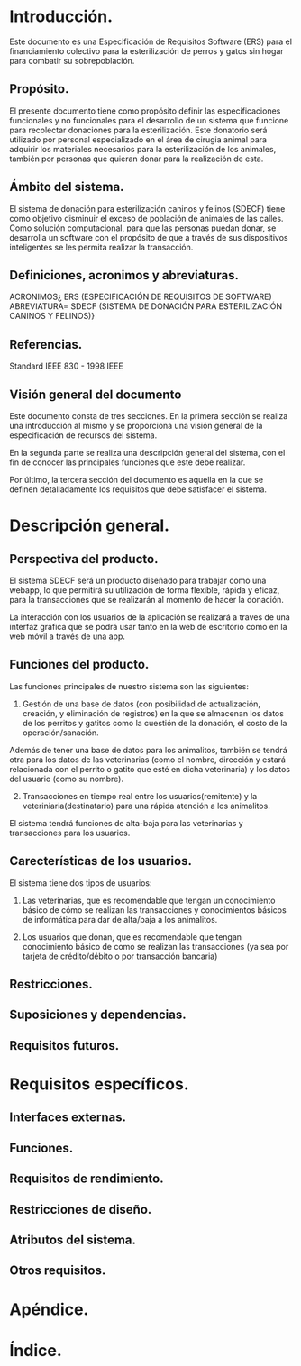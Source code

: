 # Introducción.

Este documento es una Especificación de Requisitos Software (ERS) para el
financiamiento colectivo para la esterilización de perros y gatos sin hogar
para combatir su sobrepoblación.

## Propósito.

El presente documento tiene como propósito definir las especificaciones
funcionales y no funcionales para el desarrollo de un sistema que funcione para
recolectar donaciones para la esterilización. Este donatorio será utilizado
por personal especializado en el área de cirugia animal para adquirir los
materiales necesarios para la esterilización de los animales, también por personas que quieran donar para la realización de esta.

## Ámbito del sistema.

El sistema de donación para esterilización caninos y felinos (SDECF) tiene como
objetivo disminuir el exceso de población de animales de las calles. Como
solución computacional, para que las personas puedan donar, se desarrolla un
software con el propósito de que a través de sus dispositivos inteligentes se
les permita realizar la transacción.

## Definiciones, acronimos y abreviaturas.

ACRONIMOS¿ ERS (ESPECIFICACIÓN DE REQUISITOS DE SOFTWARE)
ABREVIATURA= SDECF (SISTEMA DE DONACIÓN PARA ESTERILIZACIÓN CANINOS Y FELINOS)}


## Referencias.

Standard IEEE 830 - 1998 IEEE

## Visión general del documento

Este documento consta de tres secciones. En la primera sección se realiza una
introducción al mismo y se proporciona una visión general de la especificación
de recursos del sistema.

En la segunda parte se realiza una descripción general del sistema, con el fin
de conocer las principales funciones que este debe realizar. 

Por último, la tercera sección del documento es aquella en la que se definen
detalladamente los requisitos que debe satisfacer el sistema.

# Descripción general.

## Perspectiva del producto.

El sistema SDECF será un producto diseñado para trabajar como una webapp, lo
que permitirá su utilización de forma flexible, rápida y eficaz, para la
transacciones que se realizarán al momento de hacer la donación.

La interacción con los usuarios de la aplicación se realizará a traves de una
interfaz gráfica que se podrá usar tanto en la web de escritorio como en la web
móvil a través de una app. 

## Funciones del producto.

Las funciones principales de nuestro sistema son las siguientes:

1. Gestión de una base de datos (con posibilidad de actualización, creación,
y eliminación de registros) en la que se almacenan los datos de los perritos
y gatitos como la cuestión de la donación, el costo de la operación/sanación.

Además de tener una base de datos para los animalitos, también se tendrá otra
para los datos de las veterinarias (como el nombre, dirección y estará
relacionada con el perrito o gatito que esté en dicha veterinaria) y los datos
del usuario (como su nombre).

2. Transacciones en tiempo real entre los usuarios(remitente) y la
veteriniaria(destinatario) para una rápida atención a los animalitos.

El sistema tendrá funciones de alta-baja para las veterinarias y transacciones
para los usuarios.

## Carecterísticas de los usuarios.

El sistema tiene dos tipos de usuarios:

1. Las veterinarias, que es recomendable que tengan un conocimiento básico de
cómo se realizan las transacciones y conocimientos básicos de informática para
dar de alta/baja a los animalitos.

2. Los usuarios que donan, que es recomendable que tengan conocimiento básico
de como se realizan las transacciones (ya sea por tarjeta de crédito/débito
o por transacción bancaria)

## Restricciones.



## Suposiciones y dependencias.

## Requisitos futuros.

# Requisitos específicos.

## Interfaces externas.

## Funciones.

## Requisitos de rendimiento.

## Restricciones de diseño.

## Atributos del sistema.

## Otros requisitos.

# Apéndice.

# Índice.

